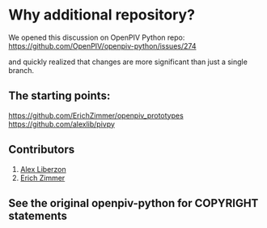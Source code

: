 # Why additional repository? 

We opened this discussion on OpenPIV Python repo: https://github.com/OpenPIV/openpiv-python/issues/274

and quickly realized that changes are more significant than just a single branch. 

## The starting points:
https://github.com/ErichZimmer/openpiv_prototypes
https://github.com/alexlib/pivpy

## Contributors

1. [Alex Liberzon](http://github.com/alexlib)
2. [Erich Zimmer](https://github.com/ErichZimmer)

## See the original openpiv-python for COPYRIGHT statements
